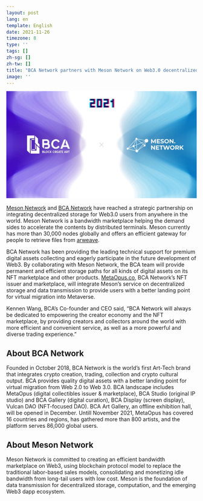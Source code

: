 ```yaml
---
layout: post
lang: en
template: English
date: 2021-11-26
timezone: 8
type: ''
tags: []
zh-sg: []
zh-tw: []
title: "BCA Network partners with Meson Network on Web3.0 decentralized bandwidth solution"
image: ''
---
```


![](https://raw.githubusercontent.com/bitruss/img/main/2021/202205271248016.png)

[Meson Network](https://meson.network/) and [BCA Network](https://twitter.com/BlockCreateArt) have reached a strategic partnership on integrating decentralized storage for Web3.0 users from anywhere in the world. Meson Network is a bandwidth marketplace helping the demand sides to accelerate the contents by distributed terminals. Meson currently has more than 30,000 nodes globally and offers an efficient gateway for people to retrieve files from [arweave](https://www.arweave.org/).

BCA Network has been providing the leading technical support for premium digital assets collecting and eagerly participate in the future development of Web3. By collaborating with Meson Network, the BCA team will provide permanent and efficient storage paths for all kinds of digital assets on its NFT marketplace and other products. [MetaOpus.co](https://metaopus.co/), BCA Network’s NFT issuer and marketplace, will integrate Meson’s service on decentralized storage and data transmission to provide users with a better landing point for virtual migration into Metaverse.

Kennen Wang, BCA’s Co-founder and CEO said, “BCA Network will always be dedicated to empowering the creator economy and the NFT marketplace, by providing creators and collectors around the world with more efficient and convenient service, as well as a more powerful and diverse trading experience.”

## About BCA Network

Founded in October 2018, BCA Network is the world’s first Art-Tech brand that integrates crypto creation, trading, collection and crypto cultural output. BCA provides quality digital assets with a better landing point for virtual migration from Web 2.0 to Web 3.0. BCA landscape includes MetaOpus (digital collectibles issuer & marketplace), BCA Studio (original IP studio) and BCA Gallery (digital curation), BCA Display (screen display), Vulcan DAO (NFT-focused DAO). BCA Art Gallery, an offline exhibition hall, will be opened in December. Untill November 2021, MetaOpus has covered 16 countries and regions, has gathered more than 800 artists, and the platform serves 86,000 global users.

## About Meson Network

Meson Network is committed to creating an efficient bandwidth marketplace on Web3, using blockchain protocol model to replace the traditional labor-based sales models, consolidating and monetizing idle bandwidth from long-tail users with low cost. Meson is the foundation of data transmission for decentralized storage, computation, and the emerging Web3 dapp ecosystem.